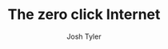 ---
layout: post
title: The zero click Internet
link: https://www.techspot.com/article/2908-the-zero-click-internet
author: Josh Tyler
published_date: 20/10/2024
description: The internet is in the midst of undergoing the biggest change since its inception. It's huge. And there is no going back.
language: en
categories: "Liens"
tags: "Internet Web UX"
permalink: /:categories/:year/:month/:day/:title/
---